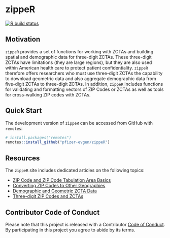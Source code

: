 # zippeR

[![R build status](https://github.com/pfizer-opensource/zippeR/workflows/R-CMD-check/badge.svg)](https://github.com/pfizer-opensource/zippeR/actions)

## Motivation
`zippeR` provides a set of functions for working with ZCTAs and building spatial and demographic data for three-digit ZCTAs. These three-digit ZCTAs have limitations (they are large regions), but they are also used within American health care to protect patient confidentiality. `zippeR` therefore offers researchers who must use three-digit ZCTAs the capability to download geometric data and also aggregate demographic data from five-digit ZCTAs to three-digit ZCTAs. In addition, `zippeR` includes functions for validating and formatting vectors of ZIP Codes or ZCTAs as well as tools for cross-walking ZIP codes with ZCTAs.

## Quick Start
The development version of `zippeR` can be accessed from GitHub with `remotes`:

```r
# install.packages("remotes")
remotes::install_github("pfizer-evgen/zippeR")
```

## Resources
The `zippeR` site includes dedicated articles on the following topics:
  * [ZIP Code and ZIP Code Tabulation Area Basics](articles/basics.html)
  * [Converting ZIP Codes to Other Geographies](articles/coverting-zips.html)
  * [Demographic and Geometric ZCTA Data](articles/demographic-geometric-zcta-data.html)
  * [Three-digit ZIP Codes and ZCTAs](articles/three-digit-zips.html)

## Contributor Code of Conduct
Please note that this project is released with a Contributor [Code of Conduct](/.github/CODE_OF_CONDUCT.md). By participating in this project you agree to abide by its terms.
